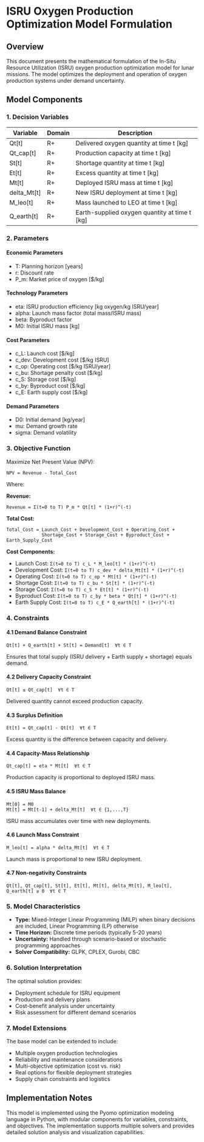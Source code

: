 # ISRU Oxygen Production Optimization Model Formulation

## Overview

This document presents the mathematical formulation of the In-Situ Resource Utilization (ISRU) oxygen production optimization model for lunar missions. The model optimizes the deployment and operation of oxygen production systems under demand uncertainty.

## Model Components

### 1. Decision Variables

| Variable | Domain | Description |
|----------|--------|-------------|
| Qt[t] | R+ | Delivered oxygen quantity at time t [kg] |
| Qt_cap[t] | R+ | Production capacity at time t [kg] |
| St[t] | R+ | Shortage quantity at time t [kg] |
| Et[t] | R+ | Excess quantity at time t [kg] |
| Mt[t] | R+ | Deployed ISRU mass at time t [kg] |
| delta_Mt[t] | R+ | New ISRU deployment at time t [kg] |
| M_leo[t] | R+ | Mass launched to LEO at time t [kg] |
| Q_earth[t] | R+ | Earth-supplied oxygen quantity at time t [kg] |

### 2. Parameters

#### Economic Parameters
- T: Planning horizon [years]
- r: Discount rate
- P_m: Market price of oxygen [$/kg]

#### Technology Parameters
- eta: ISRU production efficiency [kg oxygen/kg ISRU/year]
- alpha: Launch mass factor (total mass/ISRU mass)
- beta: Byproduct factor
- M0: Initial ISRU mass [kg]

#### Cost Parameters
- c_L: Launch cost [$/kg]
- c_dev: Development cost [$/kg ISRU]
- c_op: Operating cost [$/kg ISRU/year]
- c_bu: Shortage penalty cost [$/kg]
- c_S: Storage cost [$/kg]
- c_by: Byproduct cost [$/kg]
- c_E: Earth supply cost [$/kg]

#### Demand Parameters
- D0: Initial demand [kg/year]
- mu: Demand growth rate
- sigma: Demand volatility

### 3. Objective Function

Maximize Net Present Value (NPV):

```
NPV = Revenue - Total_Cost
```

Where:

**Revenue:**
```
Revenue = Σ(t=0 to T) P_m * Qt[t] * (1+r)^(-t)
```

**Total Cost:**
```
Total_Cost = Launch_Cost + Development_Cost + Operating_Cost + 
             Shortage_Cost + Storage_Cost + Byproduct_Cost + Earth_Supply_Cost
```

**Cost Components:**
- Launch Cost: `Σ(t=0 to T) c_L * M_leo[t] * (1+r)^(-t)`
- Development Cost: `Σ(t=0 to T) c_dev * delta_Mt[t] * (1+r)^(-t)`
- Operating Cost: `Σ(t=0 to T) c_op * Mt[t] * (1+r)^(-t)`
- Shortage Cost: `Σ(t=0 to T) c_bu * St[t] * (1+r)^(-t)`
- Storage Cost: `Σ(t=0 to T) c_S * Et[t] * (1+r)^(-t)`
- Byproduct Cost: `Σ(t=0 to T) c_by * beta * Qt[t] * (1+r)^(-t)`
- Earth Supply Cost: `Σ(t=0 to T) c_E * Q_earth[t] * (1+r)^(-t)`

### 4. Constraints

#### 4.1 Demand Balance Constraint
```
Qt[t] + Q_earth[t] + St[t] = Demand[t]  ∀t ∈ T
```
Ensures that total supply (ISRU delivery + Earth supply + shortage) equals demand.

#### 4.2 Delivery Capacity Constraint
```
Qt[t] ≤ Qt_cap[t]  ∀t ∈ T
```
Delivered quantity cannot exceed production capacity.

#### 4.3 Surplus Definition
```
Et[t] = Qt_cap[t] - Qt[t]  ∀t ∈ T
```
Excess quantity is the difference between capacity and delivery.

#### 4.4 Capacity-Mass Relationship
```
Qt_cap[t] = eta * Mt[t]  ∀t ∈ T
```
Production capacity is proportional to deployed ISRU mass.

#### 4.5 ISRU Mass Balance
```
Mt[0] = M0
Mt[t] = Mt[t-1] + delta_Mt[t]  ∀t ∈ {1,...,T}
```
ISRU mass accumulates over time with new deployments.

#### 4.6 Launch Mass Constraint
```
M_leo[t] = alpha * delta_Mt[t]  ∀t ∈ T
```
Launch mass is proportional to new ISRU deployment.

#### 4.7 Non-negativity Constraints
```
Qt[t], Qt_cap[t], St[t], Et[t], Mt[t], delta_Mt[t], M_leo[t], Q_earth[t] ≥ 0  ∀t ∈ T
```

### 5. Model Characteristics

- **Type:** Mixed-Integer Linear Programming (MILP) when binary decisions are included, Linear Programming (LP) otherwise
- **Time Horizon:** Discrete time periods (typically 5-20 years)
- **Uncertainty:** Handled through scenario-based or stochastic programming approaches
- **Solver Compatibility:** GLPK, CPLEX, Gurobi, CBC

### 6. Solution Interpretation

The optimal solution provides:
- Deployment schedule for ISRU equipment
- Production and delivery plans
- Cost-benefit analysis under uncertainty
- Risk assessment for different demand scenarios

### 7. Model Extensions

The base model can be extended to include:
- Multiple oxygen production technologies
- Reliability and maintenance considerations
- Multi-objective optimization (cost vs. risk)
- Real options for flexible deployment strategies
- Supply chain constraints and logistics

## Implementation Notes

This model is implemented using the Pyomo optimization modeling language in Python, with modular components for variables, constraints, and objectives. The implementation supports multiple solvers and provides detailed solution analysis and visualization capabilities.